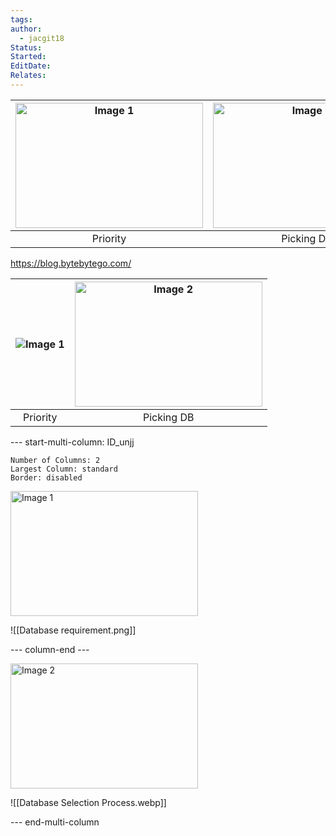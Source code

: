 ```yaml
---
tags: 
author:
  - jacgit18
Status: 
Started: 
EditDate: 
Relates:
---
```

| <img src="https://i.imgur.com/mHfA2Z7.png" alt="Image 1" width="300" height="200"> | <img src="https://i.imgur.com/vGJ8bhw.png" alt="Image 2" width="300" height="200"> |
| :--------------------------------------------------------------------------------: | :--------------------------------------------------------------------------------: |
|                                      Priority                                      |                                     Picking DB                                     |

https://blog.bytebytego.com/



| ![Image 1](../_Images/Database/Database%20requirement.png)| <img src="https://i.imgur.com/vGJ8bhw.png" alt="Image 2" width="300" height="200"> |
|:------------------------------------------------------------:|:------------------------------------------------------------:|
|                      Priority                      |                      Picking DB                       |




--- start-multi-column: ID_unjj
```column-settings
Number of Columns: 2
Largest Column: standard
Border: disabled 
```



<img src="https://i.imgur.com/mHfA2Z7.png" alt="Image 1" width="300" height="200">

![[Database requirement.png]]

--- column-end ---

<img src="https://i.imgur.com/vGJ8bhw.png" alt="Image 2" width="300" height="200">

![[Database Selection Process.webp]]

--- end-multi-column
